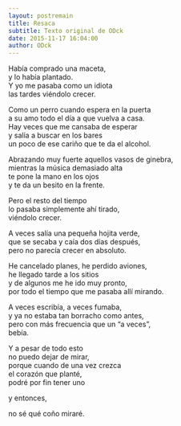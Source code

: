 ```yaml
---
layout: postremain
title: Resaca
subtitle: Texto original de ODck
date: 2015-11-17 16:04:00
author: ODck
---
```


Había comprado una maceta,  
y lo había plantado.  
Y yo me pasaba como un idiota  
las tardes viéndolo crecer.  

Como un perro cuando espera en la puerta  
a su amo todo el día a que vuelva a casa.  
Hay veces que me cansaba de esperar  
y salía a buscar en los bares  
un poco de ese cariño que te da el alcohol.  

Abrazando muy fuerte aquellos vasos de ginebra,  
mientras la música demasiado alta  
te pone la mano en los ojos  
y te da un besito en la frente.  

Pero el resto del tiempo  
lo pasaba simplemente ahí tirado,  
viéndolo crecer.  

A veces salía una pequeña hojita verde,  
que se secaba y caía dos días después,  
pero no parecía crecer en absoluto.  

He cancelado planes, he perdido aviones,  
he llegado tarde a los sitios  
y de algunos me he ido muy pronto,  
por todo el tiempo que me pasaba allí mirando.
  
A veces escribía, a veces fumaba,  
y ya no estaba tan borracho como antes,  
pero con más frecuencia que un “a veces”,  
bebía.  

Y a pesar de todo esto  
no puedo dejar de mirar,  
porque cuando de una vez crezca  
el corazón que planté,  
podré por fin tener uno  

y entonces,  

no sé qué coño miraré.